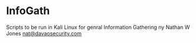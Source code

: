 # InfoGath
Scripts to be run in Kali Linux for genral Information Gathering ny Nathan W Jones nat@davaosecurity.com
